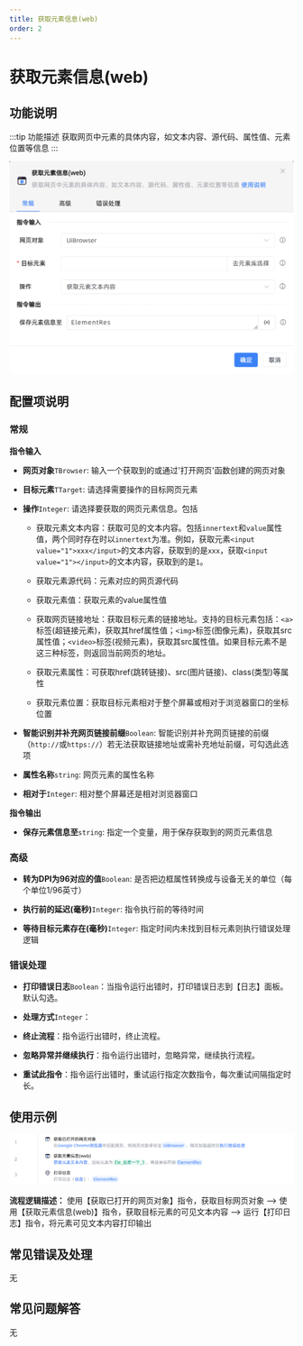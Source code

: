```yaml
---
title: 获取元素信息(web)
order: 2
---
```


# 获取元素信息(web)

## 功能说明

:::tip 功能描述
获取网页中元素的具体内容，如文本内容、源代码、属性值、元素位置等信息
:::

![获取元素信息(web)](../../../assets/获取元素信息(web)_command.png)

## 配置项说明

### 常规

**指令输入**

- **网页对象**`TBrowser`: 输入一个获取到的或通过'打开网页'函数创建的网页对象

- **目标元素**`TTarget`: 请选择需要操作的目标网页元素

- **操作**`Integer`: 请选择要获取的网页元素信息。包括

    - 获取元素文本内容：获取可见的文本内容。包括`innertext`和`value`属性值，两个同时存在时以`innertext`为准。例如，获取元素`<input value="1">xxx</input>`的文本内容，获取到的是`xxx`，获取`<input value="1"></input>`的文本内容，获取到的是`1`。

    - 获取元素源代码：元素对应的网页源代码

    - 获取元素值：获取元素的value属性值

    - 获取网页链接地址：获取目标元素的链接地址。支持的目标元素包括：`<a>`标签(超链接元素)，获取其href属性值；`<img>`标签(图像元素)，获取其src属性值；`<video>`标签(视频元素)，获取其src属性值。如果目标元素不是这三种标签，则返回当前网页的地址。

    - 获取元素属性：可获取href(跳转链接)、src(图片链接)、class(类型)等属性

    - 获取元素位置：获取目标元素相对于整个屏幕或相对于浏览器窗口的坐标位置

- **智能识别并补充网页链接前缀**`Boolean`: 智能识别并补充网页链接的前缀（`http://`或`https://`）若无法获取链接地址或需补充地址前缀，可勾选此选项

- **属性名称**`string`: 网页元素的属性名称

- **相对于**`Integer`: 相对整个屏幕还是相对浏览器窗口


**指令输出**

- **保存元素信息至**`string`: 指定一个变量，用于保存获取到的网页元素信息

### 高级

- **转为DPI为96对应的值**`Boolean`: 是否把边框属性转换成与设备无关的单位（每个单位1/96英寸）

- **执行前的延迟(毫秒)**`Integer`: 指令执行前的等待时间

- **等待目标元素存在(毫秒)**`Integer`: 指定时间内未找到目标元素则执行错误处理逻辑

### 错误处理

- **打印错误日志**`Boolean`：当指令运行出错时，打印错误日志到【日志】面板。默认勾选。

- **处理方式**`Integer`：

 - **终止流程**：指令运行出错时，终止流程。

 - **忽略异常并继续执行**：指令运行出错时，忽略异常，继续执行流程。

 - **重试此指令**：指令运行出错时，重试运行指定次数指令，每次重试间隔指定时长。

## 使用示例

![获取元素信息(web)](../../../assets/获取元素信息(web)_demo.png)

**流程逻辑描述：** 使用【获取已打开的网页对象】指令，获取目标网页对象 --> 使用【获取元素信息(web)】指令，获取目标元素的可见文本内容 --> 运行【打印日志】指令，将元素可见文本内容打印输出

## 常见错误及处理

无

## 常见问题解答

无

